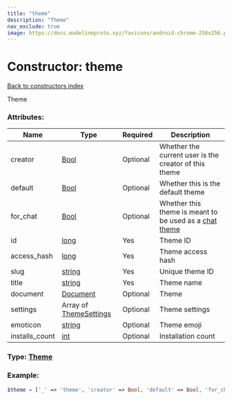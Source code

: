 ```yaml
---
title: "theme"
description: "Theme"
nav_exclude: true
image: https://docs.madelineproto.xyz/favicons/android-chrome-256x256.png
---
```

# Constructor: theme  
[Back to constructors index](/API_docs/constructors/index.html)



Theme

### Attributes:

| Name     |    Type       | Required | Description |
|----------|---------------|----------|-------------|
|creator|[Bool](/API_docs/types/Bool.html) | Optional|Whether the current user is the creator of this theme|
|default|[Bool](/API_docs/types/Bool.html) | Optional|Whether this is the default theme|
|for\_chat|[Bool](/API_docs/types/Bool.html) | Optional|Whether this theme is meant to be used as a [chat theme](https://telegram.org/blog/chat-themes-interactive-emoji-read-receipts)|
|id|[long](/API_docs/types/long.html) | Yes|Theme ID|
|access\_hash|[long](/API_docs/types/long.html) | Yes|Theme access hash|
|slug|[string](/API_docs/types/string.html) | Yes|Unique theme ID|
|title|[string](/API_docs/types/string.html) | Yes|Theme name|
|document|[Document](/API_docs/types/Document.html) | Optional|Theme|
|settings|Array of [ThemeSettings](/API_docs/types/ThemeSettings.html) | Optional|Theme settings|
|emoticon|[string](/API_docs/types/string.html) | Optional|Theme emoji|
|installs\_count|[int](/API_docs/types/int.html) | Optional|Installation count|



### Type: [Theme](/API_docs/types/Theme.html)


### Example:

```php
$theme = ['_' => 'theme', 'creator' => Bool, 'default' => Bool, 'for_chat' => Bool, 'id' => long, 'access_hash' => long, 'slug' => 'string', 'title' => 'string', 'document' => Document, 'settings' => [ThemeSettings, ThemeSettings], 'emoticon' => 'string', 'installs_count' => int];
```  
